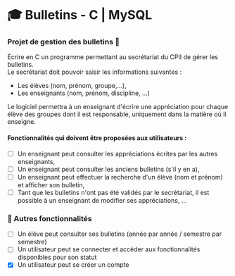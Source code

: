 # 🎓 Bulletins - C | MySQL

### Projet de gestion des bulletins 📜
Écrire en C un programme permettant au secrétariat du CPII de gérer les
bulletins.  
Le secrétariat doit pouvoir saisir les informations suivantes :
- Les élèves (nom, prénom, groupe,...),
- Les enseignants (nom, prénom, discipline, ...)  
 
Le logiciel permettra à un enseignant d'écrire une appréciation pour chaque
élève des groupes dont il est responsable, uniquement dans la matière où il
enseigne.   
#### Fonctionnalités qui doivent être proposées aux utilisateurs :
- [ ] Un enseignant peut consulter les appréciations écrites par les autres enseignants,
- [ ] Un enseignant peut consulter les anciens bulletins (s'il y en a),
- [ ] Un enseignant peut effectuer la recherche d'un élève (nom et prénom)
et afficher son bulletin,
- [ ] Tant que les bulletins n'ont pas été validés par le secrétariat, il est
possible à un enseignant de modifier ses appréciations, ...

### 📝 Autres fonctionnalités 
- [ ] Un élève peut consulter ses bulletins (année par année / semestre par semestre)
- [ ] Un utilisateur peut se connecter et accéder aux fonctionnalités disponibles pour son statut
- [X] Un utilisateur peut se créer un compte

